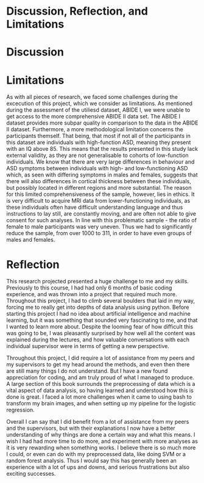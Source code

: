 # Discussion, Reflection, and Limitations

# Discussion

# Limitations
As with all pieces of research, we faced some challenges during the excecution of this project, which we consider as limitations. As mentioned during the assessment of the utiliesd dataset, ABIDE I, we were unable to get access to the more comprehensive ABIDE II data set. The ABIDE I dataset provides more subpar quality in comparison to the data in the ABIDE II dataset. Furthermore, a more methodological limitation concerns the participants themself. That being, that most if not all of the participants in this dataset are individuals with high-function ASD, meaning they present with an IQ above 85. This means that the results presented in this study lack external validity, as they are not generalisable to cohorts of low-function individuals. We know that there are very large differences in behaviour and ASD symptoms between individuals with high- and low-functioning ASD which, as seen with differing symptoms in males and females, suggests that there will also differences in cortical thickness between these individuals, but possibly located in different regions and more substantial. The reason for this limited comprehensiveness of the sample, however, lies in ethics. It is very difficult to acquire MRI data from lower-functioning individuals, as these individuals often have difficult understanding language and thus instructions to lay still, are constantly moving, and are often not able to give consent for such analyses. In line with this problematic sample - the ratio of female to male participants was very uneven. Thus we had to significantly reduce the sample, from over 1000 to 311, in order to have even groups of males and females. 

# Reflection
This research projected presented a huge challenge to me and my skills. Previously to this course, I had had only 6 months of basic coding experience, and was thrown into a project that required much more. Throughout this project, I had to climb several boulders that laid in my way, forcing me to really get into depths of data analysis using python. Before starting this project I had no idea about artificial intelligence and machine learning, but it was something that sounded very fascinating to me, and that I wanted to learn more about. Despite the looming fear of how difficult this was going to be, I was pleasantly surprised by how well all the content was explained during the lectures, and how valuable conversations with each individual supervisor were in terms of getting a new perspective.  

Throughout this project, I did require a lot of assistance from my peers and my supervisors to get my head around the methods, and even then there are still many things I do not understand. But I have a new found appreciation for coding, and am truly proud of what I managed to produce. A large section of this book surrounds the preprocessing of data which is a vital aspect of data analysis, so having learned and understood how this is done is great. I faced a lot more challenges when it came to using bash to transform my brain images, and when setting up my pipeline for the logistic regression. 

Overall I can say that I did benefit from a lot of assistance from my peers and the supervisors, but with their explanations I now have a better understanding of why things are done a certain way and what this means. I wish I had had more time to do more, and experiment with more analyses as it is very rewarding when something works. I believe there is so much more I could, or even can do with my preprocessed data, like doing SVM or a random forest analysis. Thus I would say this has generally been an experience with a lot of ups and downs, and serious frustrations but also exciting successes. 